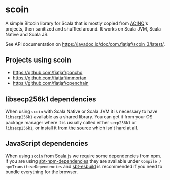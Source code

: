 scoin
=====

A simple Bitcoin library for Scala that is mostly copied from [ACINQ](https://github.com/acinq)'s projects, then sanitized and shuffled around. It works on Scala JVM, Scala Native and Scala JS.

See API documentation on https://javadoc.io/doc/com.fiatjaf/scoin_3/latest/.

## Projects using scoin

  - https://github.com/fiatjaf/poncho
  - https://github.com/fiatjaf/immortan
  - https://github.com/fiatjaf/openchain

## libsecp256k1 dependencies

When using `scoin` with Scala Native or Scala JVM it is necessary to have `libsecp256k1` available as a shared library. You can get it from your OS package manager where it is usually called either `secp256k1` or `libsecp256k1`, or install it [from the source](https://github.com/bitcoin-core/secp256k1) which isn't hard at all.

## JavaScript dependencies

When using `scoin` from Scala.js we require some dependencies from [npm](https://npmjs.com/). If you are using [sbt-npm-dependencies](https://github.com/davenverse/sbt-npm-dependencies) they are available under `Compile / npmTransitiveDependencies` and [sbt-esbuild](https://github.com/fiatjaf/sbt-esbuild) is recommended if you need to bundle everything for the browser.
